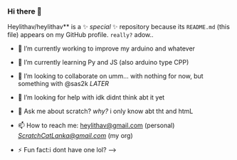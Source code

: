 ### Hi there 👋


Heylithav/heylithav** is a ✨ _special_ ✨ repository because its `README.md` (this file) appears on my GitHub profile. ```really?``` adow..



- 🔭 I’m currently working to improve my arduino and whatever
- 🌱 I’m currently learning Py and JS (also arduino type CPP)
- 👯 I’m looking to collaborate on umm... with nothing for now, but something with @sas2k *LATER*
- 🤔 I’m looking for help with idk didnt think abt it yet
- 💬 Ask me about scratch? *why?* i only know abt tht and htmL
- 📫 How to reach me: heylithav@gmail.com (personal) *ScratchCatLanka@gmail.com* (my org)

- ⚡ Fun fact:i dont have one lol?
-->
